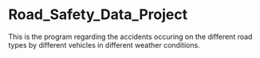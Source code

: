 # Road_Safety_Data_Project


This is the program regarding the accidents occuring on the different road types by different vehicles in different weather conditions.
